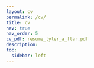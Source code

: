 ```yaml
---
layout: cv
permalink: /cv/
title: cv
nav: true
nav_order: 5
cv_pdf: resume_tyler_a_flar.pdf
description: 
toc:
  sidebar: left
---
```

